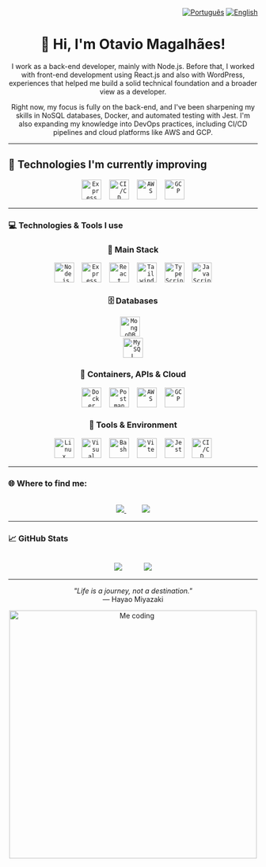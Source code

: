 <p align="right">
  <a href="./README.ptBr.md"><img src="https://img.shields.io/badge/🇧🇷 Português-blue?style=flat-square" alt="Português"/></a>
  <a href="./README.md"><img src="https://img.shields.io/badge/🇺🇸 English-blue?style=flat-square" alt="English"/></a>
</p>


<div align="center">

# 👋 Hi, I'm Otavio Magalhães!

I work as a back-end developer, mainly with Node.js. Before that, I worked with front-end development using React.js and also with WordPress, experiences that helped me build a solid technical foundation and a broader view as a developer.

Right now, my focus is fully on the back-end, and I've been sharpening my skills in NoSQL databases, Docker, and automated testing with Jest.
I'm also expanding my knowledge into DevOps practices, including CI/CD pipelines and cloud platforms like AWS and GCP.

</div>

---

## 🚧 Technologies I'm currently improving

<div align="center">

 <code><img src="https://cdn.jsdelivr.net/gh/devicons/devicon/icons/express/express-original.svg" width="40" title="Express"/></code>
&nbsp;&nbsp;
  <code><img src="https://cdn.jsdelivr.net/gh/devicons/devicon/icons/gitlab/gitlab-original.svg" width="40" title="CI/CD"/></code>
  &nbsp;&nbsp;
  <code><img src="https://cdn.jsdelivr.net/npm/simple-icons@v9/icons/amazonaws.svg" width="40" title="AWS"/></code>
  &nbsp;&nbsp;
  <code><img src="https://cdn.jsdelivr.net/gh/devicons/devicon/icons/googlecloud/googlecloud-original.svg" width="40" title="GCP"/></code>
</div>

---

### 💻 Technologies & Tools I use

<div align="center">

### 🚀 Main Stack
<code><img src="https://cdn.jsdelivr.net/gh/devicons/devicon/icons/nodejs/nodejs-original-wordmark.svg" width="40" title="Node.js"/></code>
&nbsp;&nbsp;
<code><img src="https://cdn.jsdelivr.net/gh/devicons/devicon/icons/express/express-original.svg" width="40" title="Express"/></code>
&nbsp;&nbsp;
<code><img src="https://cdn.jsdelivr.net/gh/devicons/devicon/icons/react/react-original.svg" width="40" title="React"/></code>
&nbsp;&nbsp;
<code><img src="https://cdn.jsdelivr.net/gh/devicons/devicon/icons/tailwindcss/tailwindcss-original.svg" width="40" title="Tailwind CSS"/></code>
&nbsp;&nbsp;
<code><img src="https://cdn.jsdelivr.net/npm/react-devicon@0.1.9/typescript/original/TypescriptOriginal.svg" title="TypeScript" width="40"></code>
&nbsp;&nbsp;
<code><img src="https://cdn.jsdelivr.net/gh/devicons/devicon/icons/javascript/javascript-original.svg" width="40" title="JavaScript"/></code>

### 🗄️ Databases
<code><img src="https://cdn.jsdelivr.net/gh/devicons/devicon/icons/mongodb/mongodb-original.svg" width="40" title="MongoDB"/></code>
&nbsp;&nbsp;
<code> <img src="https://cdn.jsdelivr.net/gh/devicons/devicon/icons/mysql/mysql-original.svg" width="40" title="MySQL"/></code>

### 🐳 Containers, APIs  & Cloud
<code><img src="https://cdn.jsdelivr.net/gh/devicons/devicon/icons/docker/docker-original-wordmark.svg" width="40" title="Docker"/></code>
&nbsp;&nbsp;
<code><img src="https://cdn.jsdelivr.net/gh/devicons/devicon/icons/postman/postman-original.svg" width="40" title="Postman"/></code>
&nbsp;&nbsp;
<code><img src="https://cdn.jsdelivr.net/npm/simple-icons@v9/icons/amazonaws.svg" width="40" title="AWS"/></code>
&nbsp;&nbsp;
<code><img src="https://cdn.jsdelivr.net/gh/devicons/devicon/icons/googlecloud/googlecloud-original.svg" width="40" title="GCP"/></code>


### 🧰 Tools & Environment
<code><img src="https://cdn.jsdelivr.net/gh/devicons/devicon/icons/linux/linux-original.svg" width="40" title="Linux"/></code>
&nbsp;&nbsp;
<code><img src="https://cdn.jsdelivr.net/gh/devicons/devicon/icons/vscode/vscode-original.svg" width="40" title="Visual Studio Code"/></code>
&nbsp;&nbsp;
<code><img src="https://cdn.jsdelivr.net/gh/devicons/devicon/icons/bash/bash-original.svg" width="40" title="Bash"/></code>
&nbsp;&nbsp;
<code><img src="https://cdn.jsdelivr.net/gh/devicons/devicon/icons/vitejs/vitejs-original.svg" width="40" title="Vite"/></code>
&nbsp;&nbsp;
<code><img src="https://cdn.jsdelivr.net/gh/devicons/devicon/icons/jest/jest-plain.svg" width="40" title="Jest"/></code>
&nbsp;&nbsp;
<code><img src="https://cdn.jsdelivr.net/gh/devicons/devicon/icons/gitlab/gitlab-original.svg" width="40" title="CI/CD"/></code>


</div>

---

### 🌐 Where to find me:
</br>
<div align="center">
  <a href="mailto:otavio.magalhaes@soulasalle.com.br" target="_blank">
    <img src="https://img.shields.io/badge/Email-D14836?style=for-the-badge&logo=gmail&logoColor=white"/>
  </a>
    &nbsp;&nbsp;&nbsp;&nbsp;&nbsp;&nbsp;&nbsp;
  <a href="https://www.linkedin.com/in/otavio-magalh%C3%A3es-08b0371b1/" target="_blank">
    <img src="https://img.shields.io/badge/LinkedIn-0077B5?style=for-the-badge&logo=linkedin&logoColor=white"/>
  </a>
</div>

---
### 📈 GitHub Stats
</br>
<div align="center">
  <img src="https://streak-stats.demolab.com/?user=otavio-magalhaes&theme=black-ice&hide_border=true&date_format=j%20M%5B%20Y%5D"/>
  &nbsp;&nbsp;&nbsp;&nbsp; &nbsp;&nbsp;&nbsp;&nbsp; 
  <img src="https://github-readme-stats.vercel.app/api/top-langs/?username=otavio-magalhaes&layout=compact&theme=github_dark" />

</div>


---

<div align="center">
  
*"Life is a journey, not a destination."*  
— Hayao Miyazaki 

<img alt="Me coding" src="https://i.imgur.com/2zqmS5M.png" width="500" >
</div>
